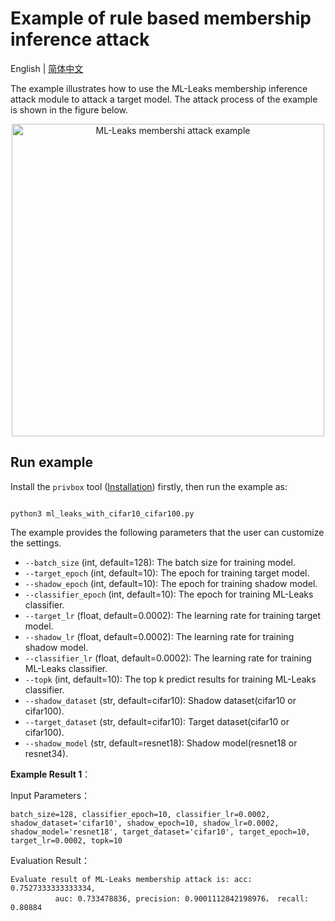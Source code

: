 # Example of rule based membership inference attack
English | [简体中文](./README_cn.md)

The example illustrates how to use the ML-Leaks membership inference attack module to attack a target model. The attack process of the example is shown in the figure below.

<p align="center">
  <img src="../../../docs/images/ml_leak_example.png?raw=true" width="500" title="ML-Leaks membershi attack example"/>
</p>

## Run example

Install the `privbox` tool ([Installation](../../../README.md###Installation)) firstly, then run the example as:
```shell

python3 ml_leaks_with_cifar10_cifar100.py

```

The example provides the following parameters that the user can customize the settings.

- `--batch_size` (int, default=128): The batch size for training model.
- `--target_epoch` (int, default=10): The epoch for training target model.
- `--shadow_epoch` (int, default=10): The epoch for training shadow model.
- `--classifier_epoch` (int, default=10): The epoch for training ML-Leaks classifier.
- `--target_lr` (float, default=0.0002): The learning rate for training target model.
- `--shadow_lr` (float, default=0.0002): The learning rate for training shadow model.
- `--classifier_lr` (float, default=0.0002): The learning rate for training ML-Leaks classifier.
- `--topk` (int, default=10): The top k predict results for training ML-Leaks classifier.
- `--shadow_dataset` (str, default=cifar10): Shadow dataset(cifar10 or cifar100).
- `--target_dataset` (str, default=cifar10): Target dataset(cifar10 or cifar100).
- `--shadow_model` (str, default=resnet18): Shadow model(resnet18 or resnet34).


**Example Result 1**：

Input Parameters：

```shell
batch_size=128, classifier_epoch=10, classifier_lr=0.0002, shadow_dataset='cifar10', shadow_epoch=10, shadow_lr=0.0002, shadow_model='resnet18', target_dataset='cifar10', target_epoch=10, target_lr=0.0002, topk=10
```

Evaluation Result：
```shell
Evaluate result of ML-Leaks membership attack is: acc: 0.7527333333333334,
          auc: 0.733478836, precision: 0.9001112842198976， recall: 0.80884
```